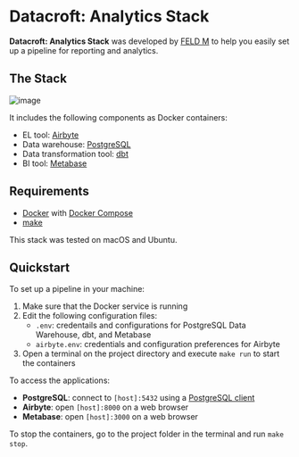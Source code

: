 # Datacroft: Analytics Stack

**Datacroft: Analytics Stack** was developed by [FELD M](https://www.feld-m.de/en/) to help you easily set up a pipeline for reporting and analytics.

## The Stack

![image](https://user-images.githubusercontent.com/48355953/205872549-077beafd-01cd-4d78-aba5-21558e9129c6.png)

It includes the following components as Docker containers:

- EL tool: [Airbyte](https://airbyte.com/)
- Data warehouse: [PostgreSQL](https://www.postgresql.org/)
- Data transformation tool: [dbt](https://www.getdbt.com/)
- BI tool: [Metabase](https://www.metabase.com/)

## Requirements

- [Docker](https://docs.docker.com/get-docker/) with [Docker Compose](https://docs.docker.com/compose/install/)
- [make](https://www.gnu.org/software/make/)


This stack was tested on macOS and Ubuntu.

## Quickstart

To set up a pipeline in your machine:

1. Make sure that the Docker service is running
2. Edit the following configuration files:
    - `.env`: credentails and configurations for PostgreSQL Data Warehouse, dbt, and Metabase
    - `airbyte.env`: credentials and configuration preferences for Airbyte
3. Open a terminal on the project directory and execute `make run` to start the containers

To access the applications:

- **PostgreSQL**: connect to `[host]:5432` using a [PostgreSQL client](https://wiki.postgresql.org/wiki/PostgreSQL_Clients)
- **Airbyte**: open `[host]:8000` on a web browser
- **Metabase**: open `[host]:3000` on a web browser

To stop the containers, go to the project folder in the terminal and run `make stop`.


